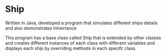 # Ship
Written in Java, developed a program that simulates different ships details and also demonstrates Inheirtance 

This program has a base class called Ship that is extended by other classes and creates different instances of each class with different variables and displays each ship by overriding methods in each specifc class.
